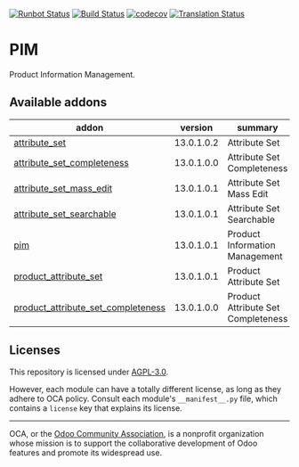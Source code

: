 [![Runbot Status](https://runbot.odoo-community.org/runbot/badge/flat//13.0.svg)](https://runbot.odoo-community.org/runbot/repo/github-com-oca-odoo-pim-)
[![Build Status](https://travis-ci.com/OCA/odoo-pim.svg?branch=13.0)](https://travis-ci.com/OCA/odoo-pim)
[![codecov](https://codecov.io/gh/OCA/odoo-pim/branch/13.0/graph/badge.svg)](https://codecov.io/gh/OCA/odoo-pim)
[![Translation Status](https://translation.odoo-community.org/widgets/odoo-pim-13-0/-/svg-badge.svg)](https://translation.odoo-community.org/engage/odoo-pim-13-0/?utm_source=widget)

<!-- /!\ do not modify above this line -->

# PIM

Product Information Management.

<!-- /!\ do not modify below this line -->

<!-- prettier-ignore-start -->

[//]: # (addons)

Available addons
----------------
addon | version | summary
--- | --- | ---
[attribute_set](attribute_set/) | 13.0.1.0.2 | Attribute Set
[attribute_set_completeness](attribute_set_completeness/) | 13.0.1.0.0 | Attribute Set Completeness
[attribute_set_mass_edit](attribute_set_mass_edit/) | 13.0.1.0.1 | Attribute Set Mass Edit
[attribute_set_searchable](attribute_set_searchable/) | 13.0.1.0.1 | Attribute Set Searchable
[pim](pim/) | 13.0.1.0.1 | Product Information Management
[product_attribute_set](product_attribute_set/) | 13.0.1.0.1 | Product Attribute Set
[product_attribute_set_completeness](product_attribute_set_completeness/) | 13.0.1.0.0 | Product Attribute Set Completeness

[//]: # (end addons)

<!-- prettier-ignore-end -->

## Licenses

This repository is licensed under [AGPL-3.0](LICENSE).

However, each module can have a totally different license, as long as they adhere to OCA
policy. Consult each module's `__manifest__.py` file, which contains a `license` key
that explains its license.

----

OCA, or the [Odoo Community Association](http://odoo-community.org/), is a nonprofit
organization whose mission is to support the collaborative development of Odoo features
and promote its widespread use.
